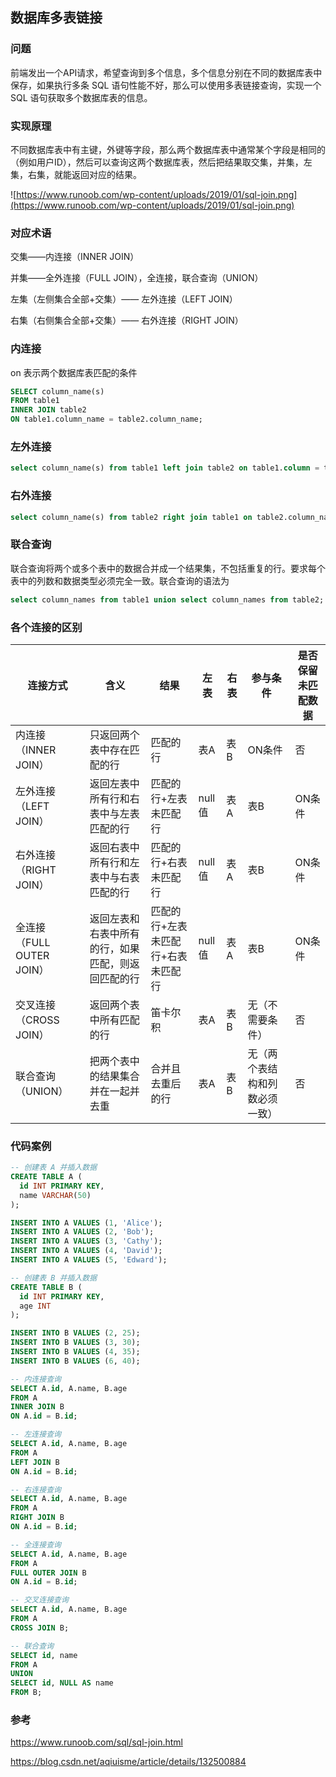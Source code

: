 ## 数据库多表链接

### 问题

前端发出一个API请求，希望查询到多个信息，多个信息分别在不同的数据库表中保存，如果执行多条 SQL 语句性能不好，那么可以使用多表链接查询，实现一个 SQL 语句获取多个数据库表的信息。

### 实现原理

不同数据库表中有主键，外键等字段，那么两个数据库表中通常某个字段是相同的（例如用户ID），然后可以查询这两个数据库表，然后把结果取交集，并集，左集，右集，就能返回对应的结果。

![https://www.runoob.com/wp-content/uploads/2019/01/sql-join.png](https://www.runoob.com/wp-content/uploads/2019/01/sql-join.png)

### 对应术语

交集——内连接（INNER JOIN）

并集——全外连接（FULL JOIN），全连接，联合查询（UNION）

左集（左侧集合全部+交集）—— 左外连接（LEFT JOIN）

右集（右侧集合全部+交集）—— 右外连接（RIGHT JOIN）

### 内连接

on 表示两个数据库表匹配的条件

~~~sql
SELECT column_name(s)
FROM table1
INNER JOIN table2
ON table1.column_name = table2.column_name;
~~~

### 左外连接

~~~sql
select column_name(s) from table1 left join table2 on table1.column = table2.column;
~~~

### 右外连接

~~~sql
select column_name(s) from table2 right join table1 on table2.column_name = table1.column_name;
~~~

### 联合查询

联合查询将两个或多个表中的数据合并成一个结果集，不包括重复的行。要求每个表中的列数和数据类型必须完全一致。联合查询的语法为

~~~sql
select column_names from table1 union select column_names from table2;
~~~

### 各个连接的区别

|连接方式 | 含义 | 结果 | 左表 | 右表 | 参与条件 | 是否保留未匹配数据|
| ---- | ---- | ---- | ---- | ---- | ---- | ---- |
|内连接（INNER JOIN） | 只返回两个表中存在匹配的行 | 匹配的行 | 表A | 表B | ON条件 | 否|
|左外连接（LEFT JOIN） | 返回左表中所有行和右表中与左表匹配的行 | 匹配的行+左表未匹配行 | null值 | 表A | 表B | ON条件|
|右外连接（RIGHT JOIN） | 返回右表中所有行和左表中与右表匹配的行 | 匹配的行+右表未匹配行 | null值 | 表A | 表B | ON条件|
|全连接（FULL OUTER JOIN） | 返回左表和右表中所有的行，如果匹配，则返回匹配的行 | 匹配的行+左表未匹配行+右表未匹配行 | null值 | 表A | 表B | ON条件|
|交叉连接（CROSS JOIN） | 返回两个表中所有匹配的行 | 笛卡尔积 | 表A | 表B | 无（不需要条件） | 否|
|联合查询（UNION） | 把两个表中的结果集合并在一起并去重 | 合并且去重后的行 | 表A | 表B | 无（两个表结构和列数必须一致） | 否|

### 代码案例

~~~sql
-- 创建表 A 并插入数据
CREATE TABLE A (
  id INT PRIMARY KEY,
  name VARCHAR(50)
);

INSERT INTO A VALUES (1, 'Alice');
INSERT INTO A VALUES (2, 'Bob');
INSERT INTO A VALUES (3, 'Cathy');
INSERT INTO A VALUES (4, 'David');
INSERT INTO A VALUES (5, 'Edward');

-- 创建表 B 并插入数据
CREATE TABLE B (
  id INT PRIMARY KEY,
  age INT
);

INSERT INTO B VALUES (2, 25);
INSERT INTO B VALUES (3, 30);
INSERT INTO B VALUES (4, 35);
INSERT INTO B VALUES (6, 40);

-- 内连接查询
SELECT A.id, A.name, B.age
FROM A
INNER JOIN B
ON A.id = B.id;

-- 左连接查询
SELECT A.id, A.name, B.age
FROM A
LEFT JOIN B
ON A.id = B.id;

-- 右连接查询
SELECT A.id, A.name, B.age
FROM A
RIGHT JOIN B
ON A.id = B.id;

-- 全连接查询
SELECT A.id, A.name, B.age
FROM A
FULL OUTER JOIN B
ON A.id = B.id;

-- 交叉连接查询
SELECT A.id, A.name, B.age
FROM A
CROSS JOIN B;

-- 联合查询
SELECT id, name
FROM A
UNION
SELECT id, NULL AS name
FROM B;
~~~

### 参考

https://www.runoob.com/sql/sql-join.html

https://blog.csdn.net/aqiuisme/article/details/132500884

